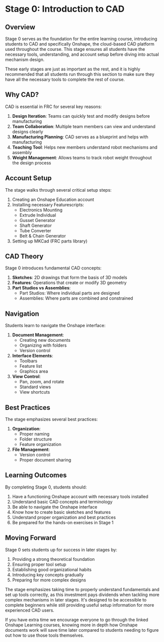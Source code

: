# Stage 0: Introduction to CAD

## Overview

Stage 0 serves as the foundation for the entire learning course, introducing students to CAD and specifically Onshape, the cloud-based CAD platform used throughout the course. This stage ensures all students have the necessary tools, understanding, and account setup before diving into actual mechanism design.

These early stages are just as important as the rest, and it is highly recommended that all students run through this section to make sure they have all the necessary tools to complete the rest of course.

## Why CAD?

CAD is essential in FRC for several key reasons:

1. **Design Iteration**: Teams can quickly test and modify designs before manufacturing
2. **Team Collaboration**: Multiple team members can view and understand designs clearly
3. **Manufacturing Planning**: CAD serves as a blueprint and helps with manufacturing
4. **Teaching Tool**: Helps new members understand robot mechanisms and assembly
5. **Weight Management**: Allows teams to track robot weight throughout the design process

## Account Setup

The stage walks through several critical setup steps:

1. Creating an Onshape Education account
2. Installing necessary Featurescripts:
      - Electronics Mounting
      - Extrude Individual 
      - Gusset Generator
      - Shaft Generator
      - Tube Converter
      - Belt & Chain Generator
3. Setting up MKCad (FRC parts library)

## CAD Theory

Stage 0 introduces fundamental CAD concepts:

1. **Sketches**: 2D drawings that form the basis of 3D models
2. **Features**: Operations that create or modify 3D geometry
3. **Part Studios vs Assemblies**:
      - Part Studios: Where individual parts are designed
      - Assemblies: Where parts are combined and constrained

## Navigation

Students learn to navigate the Onshape interface:

1. **Document Management**:
      - Creating new documents
      - Organizing with folders
      - Version control
2. **Interface Elements**:
      - Toolbars
      - Feature list
      - Graphics area
3. **View Control**:
      - Pan, zoom, and rotate
      - Standard views
      - View shortcuts

## Best Practices

The stage emphasizes several best practices:

1. **Organization**:
      - Proper naming
      - Folder structure
      - Feature organization
2. **File Management**:
      - Version control
      - Proper document sharing

## Learning Outcomes

By completing Stage 0, students should:

1. Have a functioning Onshape account with necessary tools installed
2. Understand basic CAD concepts and terminology
3. Be able to navigate the Onshape interface
4. Know how to create basic sketches and features
5. Understand proper organization and best practices
6. Be prepared for the hands-on exercises in Stage 1

## Moving Forward

Stage 0 sets students up for success in later stages by:

1. Providing a strong theoretical foundation
2. Ensuring proper tool setup
3. Establishing good organizational habits
4. Introducing key concepts gradually
5. Preparing for more complex designs

The stage emphasizes taking time to properly understand fundamentals and set up tools correctly, as this investment pays dividends when tackling more complex mechanisms in later stages. It's designed to be accessible to complete beginners while still providing useful setup information for more experienced CAD users.

If you have extra time we encourage everyone to go through the linked Onshape Learning courses, knowing more in depth how Onshape documents work will save time later compared to students needing to figure out how to use those tools themselves.

<br>